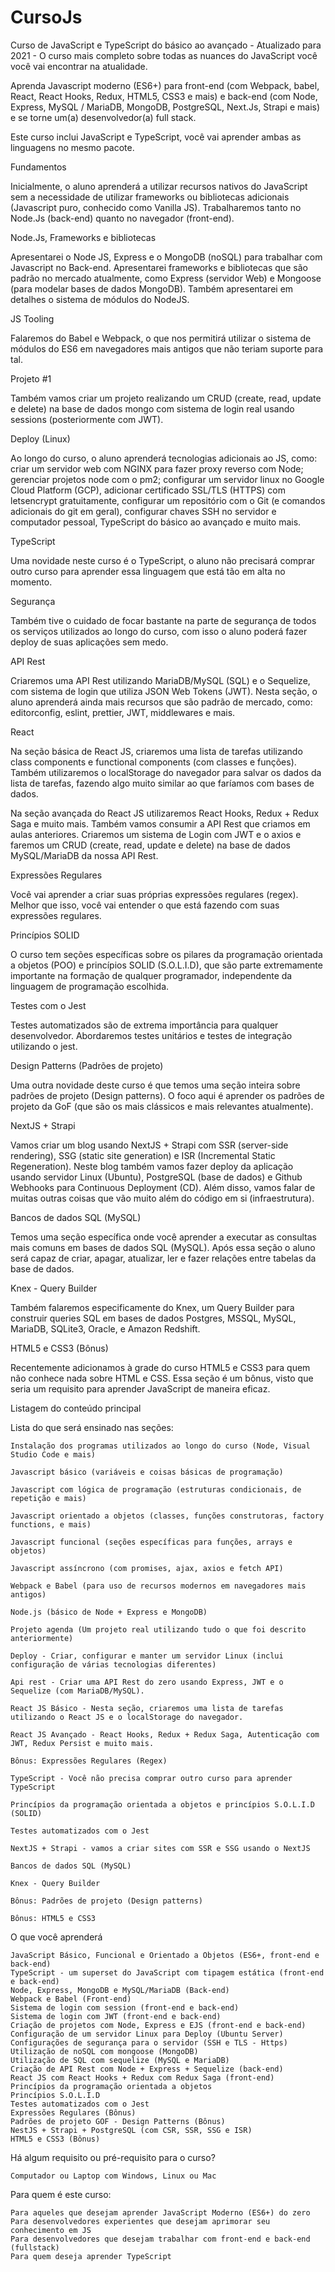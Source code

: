 # CursoJs

Curso de JavaScript e TypeScript do básico ao avançado - Atualizado para 2021 - O curso mais completo sobre todas as nuances do JavaScript você você vai encontrar na atualidade.

Aprenda Javascript moderno (ES6+) para front-end (com Webpack, babel, React, React Hooks, Redux, HTML5, CSS3 e mais) e back-end (com Node, Express, MySQL / MariaDB, MongoDB, PostgreSQL, Next.Js, Strapi e mais) e se torne um(a) desenvolvedor(a) full stack.

Este curso inclui JavaScript e TypeScript, você vai aprender ambas as linguagens no mesmo pacote.

Fundamentos

Inicialmente, o aluno aprenderá a utilizar recursos nativos do JavaScript sem a necessidade de utilizar frameworks ou bibliotecas adicionais (Javascript puro, conhecido como Vanilla JS). Trabalharemos tanto no Node.Js (back-end) quanto no navegador (front-end).

Node.Js, Frameworks e bibliotecas

Apresentarei o Node JS, Express e o MongoDB (noSQL) para trabalhar com Javascript no Back-end. Apresentarei frameworks e bibliotecas que são padrão no mercado atualmente, como Express (servidor Web) e Mongoose (para modelar bases de dados MongoDB). Também apresentarei em detalhes o sistema de módulos do NodeJS.

JS Tooling

Falaremos do Babel e Webpack, o que nos permitirá utilizar o sistema de módulos do ES6 em navegadores mais antigos que não teriam suporte para tal.

Projeto #1

Também vamos criar um projeto realizando um CRUD (create, read, update e delete) na base de dados mongo com sistema de login real usando sessions (posteriormente com JWT).

Deploy (Linux)

Ao longo do curso, o aluno aprenderá tecnologias adicionais ao JS, como: criar um servidor web com NGINX para fazer proxy reverso com Node; gerenciar projetos node com o pm2; configurar um servidor linux no Google Cloud Platform (GCP), adicionar certificado SSL/TLS (HTTPS) com letsencrypt gratuitamente, configurar um repositório com o Git (e comandos adicionais do git em geral), configurar chaves SSH no servidor e computador pessoal, TypeScript do básico ao avançado e muito mais.

TypeScript

Uma novidade neste curso é o TypeScript, o aluno não precisará comprar outro curso para aprender essa linguagem que está tão em alta no momento.

Segurança

Também tive o cuidado de focar bastante na parte de segurança de todos os serviços utilizados ao longo do curso, com isso o aluno poderá fazer deploy de suas aplicações sem medo.

API Rest

Criaremos uma API Rest utilizando MariaDB/MySQL (SQL) e o Sequelize, com sistema de login que utiliza JSON Web Tokens (JWT). Nesta seção, o aluno aprenderá ainda mais recursos que são padrão de mercado, como: editorconfig, eslint, prettier, JWT, middlewares e mais.

React

Na seção básica de React JS, criaremos uma lista de tarefas utilizando class components e functional components (com classes e funções). Também utilizaremos o localStorage do navegador para salvar os dados da lista de tarefas, fazendo algo muito similar ao que faríamos com bases de dados.

Na seção avançada do React JS utilizaremos React Hooks, Redux + Redux Saga e muito mais. Também vamos consumir a API Rest que criamos em aulas anteriores. Criaremos um sistema de Login com JWT e o axios e faremos um CRUD (create, read, update e delete) na base de dados MySQL/MariaDB da nossa API Rest.

Expressões Regulares

Você vai aprender a criar suas próprias expressões regulares (regex). Melhor que isso, você vai entender o que está fazendo com suas expressões regulares.

Princípios SOLID

O curso tem seções específicas sobre os pilares da programação orientada a objetos (POO) e princípios SOLID (S.O.L.I.D), que são parte extremamente importante na formação de qualquer programador, independente da linguagem de programação escolhida.

Testes com o Jest

Testes automatizados são de extrema importância para qualquer desenvolvedor. Abordaremos testes unitários e testes de integração utilizando o jest.

Design Patterns (Padrões de projeto)

Uma outra novidade deste curso é que temos uma seção inteira sobre padrões de projeto (Design patterns). O foco aqui é aprender os padrões de projeto da GoF (que são os mais clássicos e mais relevantes atualmente).

NextJS + Strapi

Vamos criar um blog usando NextJS + Strapi com SSR (server-side rendering), SSG (static site generation) e ISR (Incremental Static Regeneration). Neste blog também vamos fazer deploy da aplicação usando servidor Linux (Ubuntu), PostgreSQL (base de dados) e Github Webhooks para Continuous Deployment (CD). Além disso, vamos falar de muitas outras coisas que vão muito além do código em si (infraestrutura).

Bancos de dados SQL (MySQL)

Temos uma seção específica onde você aprender a executar as consultas mais comuns em bases de dados SQL (MySQL). Após essa seção o aluno será capaz de criar, apagar, atualizar, ler e fazer relações entre tabelas da base de dados.

Knex - Query Builder

Também falaremos especificamente do Knex, um Query Builder para construir queries SQL em bases de dados Postgres, MSSQL, MySQL, MariaDB, SQLite3, Oracle, e Amazon Redshift.

HTML5 e CSS3 (Bônus)

Recentemente adicionamos à grade do curso HTML5 e CSS3 para quem não conhece nada sobre HTML e CSS. Essa seção é um bônus, visto que seria um requisito para aprender JavaScript de maneira eficaz.

Listagem do conteúdo principal

Lista do que será ensinado nas seções:

    Instalação dos programas utilizados ao longo do curso (Node, Visual Studio Code e mais)

    Javascript básico (variáveis e coisas básicas de programação)

    Javascript com lógica de programação (estruturas condicionais, de repetição e mais)

    Javascript orientado a objetos (classes, funções construtoras, factory functions, e mais)

    Javascript funcional (seções específicas para funções, arrays e objetos)

    Javascript assíncrono (com promises, ajax, axios e fetch API)

    Webpack e Babel (para uso de recursos modernos em navegadores mais antigos)

    Node.js (básico de Node + Express e MongoDB)

    Projeto agenda (Um projeto real utilizando tudo o que foi descrito anteriormente)

    Deploy - Criar, configurar e manter um servidor Linux (inclui configuração de várias tecnologias diferentes)

    Api rest - Criar uma API Rest do zero usando Express, JWT e o Sequelize (com MariaDB/MySQL).

    React JS Básico - Nesta seção, criaremos uma lista de tarefas utilizando o React JS e o localStorage do navegador.

    React JS Avançado - React Hooks, Redux + Redux Saga, Autenticação com JWT, Redux Persist e muito mais.

    Bônus: Expressões Regulares (Regex)

    TypeScript - Você não precisa comprar outro curso para aprender TypeScript

    Princípios da programação orientada a objetos e princípios S.O.L.I.D (SOLID)

    Testes automatizados com o Jest

    NextJS + Strapi - vamos a criar sites com SSR e SSG usando o NextJS

    Bancos de dados SQL (MySQL)

    Knex - Query Builder

    Bônus: Padrões de projeto (Design patterns)

    Bônus: HTML5 e CSS3


O que você aprenderá

    JavaScript Básico, Funcional e Orientado a Objetos (ES6+, front-end e back-end)
    TypeScript - um superset do JavaScript com tipagem estática (front-end e back-end)
    Node, Express, MongoDB e MySQL/MariaDB (Back-end)
    Webpack e Babel (Front-end)
    Sistema de login com session (front-end e back-end)
    Sistema de login com JWT (front-end e back-end)
    Criação de projetos com Node, Express e EJS (front-end e back-end)
    Configuração de um servidor Linux para Deploy (Ubuntu Server)
    Configurações de segurança para o servidor (SSH e TLS - Https)
    Utilização de noSQL com mongoose (MongoDB)
    Utilização de SQL com sequelize (MySQL e MariaDB)
    Criação de API Rest com Node + Express + Sequelize (back-end)
    React JS com React Hooks + Redux com Redux Saga (front-end)
    Princípios da programação orientada a objetos
    Princípios S.O.L.I.D
    Testes automatizados com o Jest
    Expressões Regulares (Bônus)
    Padrões de projeto GOF - Design Patterns (Bônus)
    NestJS + Strapi + PostgreSQL (com CSR, SSR, SSG e ISR)
    HTML5 e CSS3 (Bônus)

Há algum requisito ou pré-requisito para o curso?

    Computador ou Laptop com Windows, Linux ou Mac

Para quem é este curso:

    Para aqueles que desejam aprender JavaScript Moderno (ES6+) do zero
    Para desenvolvedores experientes que desejam aprimorar seu conhecimento em JS
    Para desenvolvedores que desejam trabalhar com front-end e back-end (fullstack)
    Para quem deseja aprender TypeScript
